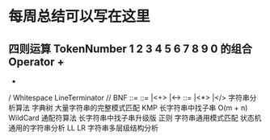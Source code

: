 # 每周总结可以写在这里
四则运算
TokenNumber
1 2 3 4 5 6 7 8 9 0 的组合
Operator
+
-
*
/
Whitespace
<sp>
LineTerminator
<LF>
<CR>
// BNF
<Expression> ::=
  <AdditiveExrpression><EOF>
<AdditiveExpression>::=
  <MultiplicativeExpression>
  |<AdditiveExpression><+><MultiplicativeExpression>
  |<AdditiveExpression><-><MultiplicativeExpression>
<MultiplicativeExpression>::=
  <Number>
  |<MultiplicativeExpression><*><Number>
  |<MultiplicativeExpression></><Number>
字符串分析算法
字典树
大量字符串的完整模式匹配
KMP
长字符串中找子串 O(m + n)
WildCard 通配符算法
长字符串中找子串升级版
正则
字符串通用模式匹配
状态机
通用的字符串分析
LL LR
字符串多层级结构分析
